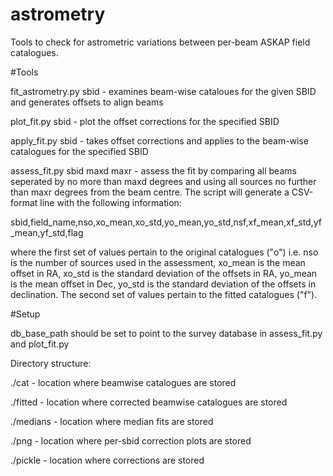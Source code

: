 # astrometry
Tools to check for astrometric variations between per-beam ASKAP field catalogues.

#Tools

fit_astrometry.py sbid - examines beam-wise cataloues for the given SBID and generates offsets to align beams

plot_fit.py sbid - plot the offset corrections for the specified SBID

apply_fit.py sbid - takes offset corrections and applies to the beam-wise catalogues for the specified SBID
    
assess_fit.py sbid maxd maxr - assess the fit by comparing all beams seperated by no more than maxd degrees and using all sources no further than maxr degrees from the beam centre. The script will generate a CSV-format line with the following information:
    
sbid,field_name,nso,xo_mean,xo_std,yo_mean,yo_std,nsf,xf_mean,xf_std,yf_mean,yf_std,flag

where the first set of values pertain to the original catalogues ("o") i.e. nso is the number of sources used in the assessment, xo_mean is the mean offset in RA, xo_std is the standard deviation of the offsets in RA, yo_mean is the mean offset in Dec, yo_std is the standard deviation of the offsets in declination. The second set of values pertain to the fitted catalogues ("f").

#Setup

db_base_path should be set to point to the survey database in assess_fit.py and plot_fit.py

Directory structure:

./cat - location where beamwise catalogues are stored

./fitted - location where corrected beamwise catalogues are stored

./medians - location where median fits are stored

./png - location where per-sbid correction plots are stored

./pickle - location where corrections are stored

